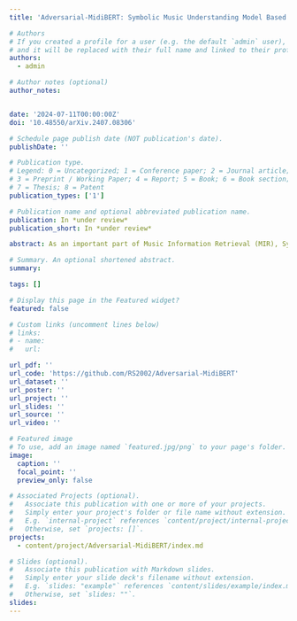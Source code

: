 ```yaml
---
title: 'Adversarial-MidiBERT: Symbolic Music Understanding Model Based on Unbias Pre-training and Mask Fine-tuning'

# Authors
# If you created a profile for a user (e.g. the default `admin` user), write the username (folder name) here
# and it will be replaced with their full name and linked to their profile.
authors:
  - admin

# Author notes (optional)
author_notes:


date: '2024-07-11T00:00:00Z'
doi: '10.48550/arXiv.2407.08306'

# Schedule page publish date (NOT publication's date).
publishDate: ''

# Publication type.
# Legend: 0 = Uncategorized; 1 = Conference paper; 2 = Journal article;
# 3 = Preprint / Working Paper; 4 = Report; 5 = Book; 6 = Book section;
# 7 = Thesis; 8 = Patent
publication_types: ['1']

# Publication name and optional abbreviated publication name.
publication: In *under review*
publication_short: In *under review*

abstract: As an important part of Music Information Retrieval (MIR), Symbolic Music Understanding (SMU) has gained substantial attention, as it can assist musicians and amateurs in learning and creating music. Recently, pre-trained language models have been widely adopted in SMU because the symbolic music shares a huge similarity with natural language, and the pre-trained manner also helps make full use of limited music data. However, the issue of bias, such as sexism, ageism, and racism, has been observed in pre-trained language models, which is attributed to the imbalanced distribution of training data. It also has a significant influence on the performance of downstream tasks, which also happens in SMU. To address this challenge, we propose Adversarial-MidiBERT, a symbolic music understanding model based on Bidirectional Encoder Representations from Transformers (BERT). We introduce an unbiased pre-training method based on adversarial learning to minimize the participation of tokens that lead to biases during training. Furthermore, we propose a mask fine-tuning method to narrow the data gap between pre-training and fine-tuning, which can help the model converge faster and perform better. We evaluate our method on four music understanding tasks, and our approach demonstrates excellent performance in all of them. The code for our model is publicly available at https://github.com/RS2002/Adversarial-MidiBERT.

# Summary. An optional shortened abstract.
summary: 

tags: []

# Display this page in the Featured widget?
featured: false

# Custom links (uncomment lines below)
# links:
# - name: 
#   url: 

url_pdf: ''
url_code: 'https://github.com/RS2002/Adversarial-MidiBERT'
url_dataset: ''
url_poster: ''
url_project: ''
url_slides: ''
url_source: ''
url_video: ''

# Featured image
# To use, add an image named `featured.jpg/png` to your page's folder.
image:
  caption: ''
  focal_point: ''
  preview_only: false

# Associated Projects (optional).
#   Associate this publication with one or more of your projects.
#   Simply enter your project's folder or file name without extension.
#   E.g. `internal-project` references `content/project/internal-project/index.md`.
#   Otherwise, set `projects: []`.
projects:
  - content/project/Adversarial-MidiBERT/index.md

# Slides (optional).
#   Associate this publication with Markdown slides.
#   Simply enter your slide deck's filename without extension.
#   E.g. `slides: "example"` references `content/slides/example/index.md`.
#   Otherwise, set `slides: ""`.
slides: 
---
```

